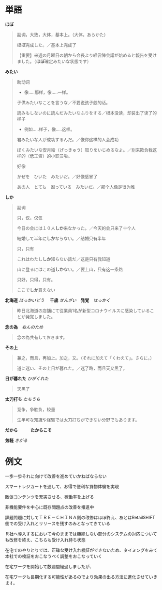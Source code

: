 # 単語

**ほぼ**

> 副词，大致，大体，基本上。（大体。あらかた）
>
> **ほぼ**完成した。／基本上完成了
>
> 【重要】来週の月曜日の朝から会長より経営陣会議が始めると報告を受けました。（**ほぼ**確定みたいな状態です）



**みたい**

> 助动词 
>
> - 像.....那样，像.....一样。
>
> 子供みたいなことを言うな／不要说孩子般的话。
>
> 読みもしないのに読んだみたいなふりをする／根本没读，却装出了读了的样子
>
> - 例如.....样子，像.....这样。
>
> 君みたいな人が成功するんだ。／像你这样的人会成功
>
> ぼくみたいな安月給（げっきゅう）取りをいじめるなよ。／别来欺负我这样的（低工资）的小职员啦。
>
> 好像
>
> かぜを　ひいた　みたいだ。／好像感冒了
>
> あの人　とても　困っている　みたいだ。／那个人像是很为难



**しか**

> 副词 
>
> 只，仅，仅仅
>
> 今日の会には１０人**しか**来なかった。／今天的会只来了十个人
>
> 結婚して半年に**しか**ならない。／结婚只有半年
>
> 只，只有
>
> これはわたし**しか**知らない話だ／这是只有我知道
>
> 山に登るにはこの道**しか**ない。／要上山，只有这一条路
>
> 只好，只得，只有。
>
> ここで**しか**買えない



**北海道** *ほっかいどう* 　**千歳** *せんざい*　**発覚**　*はっかく*

> 昨日北海道の店舗にて従業員1名が新型コロナウイルスに感染していることが発覚しました。



**念の為**　*ねんのため*

> 念の為共有しておきます。



**その上**

> 兼之，而且，再加上。加之，又。（それに加えて「くわえて」。さらに。）
>
> 道に迷い、その上日が暮れた。／迷了路，而且天又黑了。



**日が暮れた** *ひがくれた*

> 天黑了



**太刀打ち** *たちうち*

> 竞争，争胜负，较量
>
> 生半可な知識や経験では太刀打ちができない分野でもあります。

**だから**　　　**たからこそ**



**気軽** *きがる*



# 例文

一歩一歩それに向けて改善を進めていかねばならない



スマートレジカートを通して、お得で便利な買物体験を実現



販促コンテンツを充実させる、稼働率を上げる



非機能要件を中心に既存問題点の改善を推進中



課題問題に対してＴＲＥ－ＣＨＩＮＡ側の改修はほぼ終え、あとはRetailSHIFT側での受け入れとリリースを残すのみとなってきている



Ｒ社へ導入するにおいて今のままでは機能しない部分のシステムの対応についても改修を終え、こちらも受け入れ待ち状態



在宅でのやりとりでは、正確な受け入れ検証ができないため、タイミングをみて本社での検証をおこなうべく調整をおこなっていく



在宅ワークを開始して数週間経過しましたが、

在宅ワークも長期化する可能性があるのでより効果の出る方法に進化させていきます。